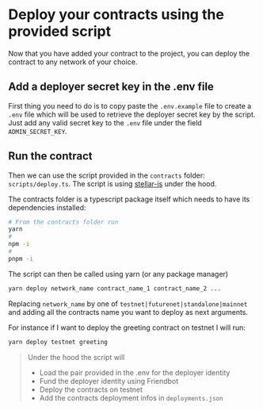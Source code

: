 # Deploy your contracts using the provided script

Now that you have added your contract to the project, you can deploy the contract to any network of your choice.

## Add a deployer secret key in the .env file

First thing you need to do is to copy paste the `.env.example` file to create a `.env` file which will be used to retrieve the deployer secret key by the script. Just add any valid secret key to the `.env` file under the field `ADMIN_SECRET_KEY`.

## Run the contract 

Then we can use the script provided in the `contracts` folder: `scripts/deploy.ts`. The script is using [stellar-js](https://stellar.github.io/js-stellar-sdk/) under the hood. 

The contracts folder is a typescript package itself which needs to have its dependencies installed:

```bash
# From the contracts folder run
yarn
#
npm -i
#
pnpm -i
```

The script can then be called using yarn (or any package manager)

```bash
yarn deploy network_name contract_name_1 contract_name_2 ...
```

Replacing `network_name` by one of `testnet|futurenet|standalone|mainnet` and adding all the contracts name you want to deploy as next arguments.

For instance if I want to deploy the greeting contract on testnet I will run:

```bash
yarn deploy testnet greeting
```

> Under the hood the script will 
>- Load the pair provided in the .env for the deployer identity
>- Fund the deployer identity using Friendbot
>- Deploy the contracts on testnet
>- Add the contracts deployment infos in `deployments.json`